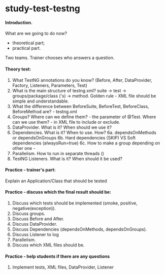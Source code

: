 # study-test-testng

#### Introduction.
What are we going to do now?
- theoretical part;
- practical part.

Two teams. Trainer chooses who answers a question.


#### Theory test:
1. What TestNG annotations do you know? (Before, After, DataProvider, Factory, Listeners, Parameters, Test)
2. What is the main structure of testng.xml? suite -> test -> groups/package/class ('s) -> method.  Golden rule - XML file should be simple and understandable.
3. What the difference between BeforeSuite, BeforeTest, BeforeClass, BeforeMethod are? - testng.xml
4. Groups? Where can we define them? - the parameter of @Test. Where can we use them? - in XML file to include or exclude.
5. DataProvider. What is it? When should we use it?
6. Dependencies. What is it? When to use. How?
6a. dependsOnMethods or dependsOnGroups
6b. Hard dependencies (SKIP) VS Soft dependencies (alwaysRun=true)
6c. How to make a group depending on other one - <groups> <dependencies> <group name="c" depends-on="a  b" />
7. Parallelism. How to run in separate threads (<suite name="My suite" parallel="methods|tests|classes|instances" thread-count="5">)
8. TestNG Listeners. What is it? When should it be used?

#### Practice - trainer's part:

Explain an Application/Class that should be tested

#### Practice - discuss which the final result should be:
1. Discuss which tests should be implemented (smoke, positive, negative(exception)).
2. Discuss groups.
3. Discuss Before and After.
4. Discuss DataProvider.
5. Discuss Dependencies (dependsOnMethods, dependsOnGroups).
6. Discuss Listener to log
7. Parallelism.
8. Discuss which XML files should be.


#### Practice - help students if there are any questions
1. Implement tests, XML files, DataProvider, Listener